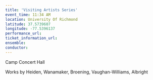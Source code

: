 ```yaml
---
title: 'Visiting Artists Series'
event_time: 11:34 AM
location: University Of Richmond
latitude: 37.5739607
longitude: -77.5396137
performance_url: 
ticket_information_url: 
ensemble: 
conductor: 
---
```

Camp Concert Hall

Works by Heiden, Wanamaker, Broening, Vaughan-Williams, Albright
